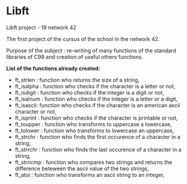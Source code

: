# Libft
Libft project - 19 network 42

The first project of the cursus of the school in the network 42. 

Purpose of the subject : re-writing of many functions of the standard libraries of C99 and creation of useful others functions. 

<b>List of the functions already created: </b>

- ft_strlen : function who returns the size of a string,
- ft_isalpha : function who checks if the character is a letter or not,
- ft_isdigit : function who checks if the integer is a digit or not,
- ft_isalnum : function who checks if the integer is a letter or a digit,
- ft_isascii: function who checks if the character is an american ascii character or not,
- ft_isprint : function who checks if the character is printable or not,
- ft_toupper : function who transforms to uppercase a lowercase,
- ft_tolower : function who transforms to lowercase an uppercase,
- ft_strchr : function who finds the first occurence of a character in a string,
- ft_strrchr : function who finds the last occurence of a character in a string,
- ft_strncmp : function who compares two strings and returns the difference beteween the ascii value of the two strings,
- ft_atoi : function who transforms an ascii string to an integer,

